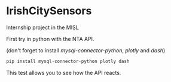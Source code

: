 # IrishCitySensors
Internship project in the MISL

First try in python with the NTA API.

(don't forget to install *mysql-connector-python*, *plotly* and *dash*)
```py
pip install mysql-connector-python plotly dash
```

This test allows you to see how the API reacts.